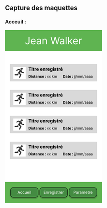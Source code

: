 ## Capture des maquettes

### Acceuil :

![maquette acceuil](https://github.com/cegepmatane/projet-mobile-2022-JeanWalker/blob/master/doc/maquette/maquette_JeanWalker_Accueil.png)
